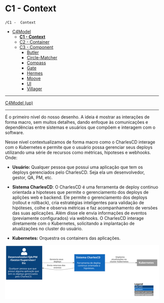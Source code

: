 # C1 -  Context

`/C1 -  Context`

* [C4Model](/docs/README.md)
  * [**C1 -  Context**](/docs/C1%20-%20%20Context/README.md)
  * [C2 - Container](/docs/C2%20-%20Container/README.md)
  * [C3 -  Component](/docs/C3%20-%20%20Component/README.md)
    * [Butler](/docs/C3%20-%20%20Component/Butler/README.md)
    * [Circle-Matcher](/docs/C3%20-%20%20Component/Circle-Matcher/README.md)
    * [Compass](/docs/C3%20-%20%20Component/Compass/README.md)
    * [Gate](/docs/C3%20-%20%20Component/Gate/README.md)
    * [Hermes](/docs/C3%20-%20%20Component/Hermes/README.md)
    * [Moove](/docs/C3%20-%20%20Component/Moove/README.md)
    * [UI](/docs/C3%20-%20%20Component/UI/README.md)
    * [Villager](/docs/C3%20-%20%20Component/Villager/README.md)

---

[C4Model (up)](/docs/README.md)

---

É o primeiro nível do nosso desenho. A ideia é mostrar as interações de forma macro, sem muitos detalhes, dando enfoque às comunicações e dependências entre sistemas e usuários que compõem e interagem com o software.

Nesse nível contextualizamos  de forma macro como o CharlesCD interage com o Kubernetes e permite que o usuário possa gerenciar seus deploys utilizando uma série de recursos como métricas, hipoteses e webhooks. Onde:

- **Usuário:** Qualquer pessoa que possui uma aplicação que tem os deploys gerenciados pelo CharlesCD. Seja ela um desenvolvedor, gestor, QA, PM, etc.

- **Sistema CharlesCD**: O CharlesCD é uma ferramenta de deploy continuo orientada a hipoteses que permite o gerenciamento dos deploys de aplições web e backend. Ele permite o gerenciamento dos deploys (rollout e rollback), cria estratégias inteligentes para validação de hipóteses, colhe e observa métricas e faz acompanhamento de versões das suas aplicações. Além disse ele envia informações de eventos (previamente configurados) via webhooks. 
O CharlesCD interage diretamente com o Kubernetes, solicitando a implantação de atualizações no cluster do usuário.

- **Kubernetes:** Orquestra os containers das aplicações.


![diagram](c1.svg)